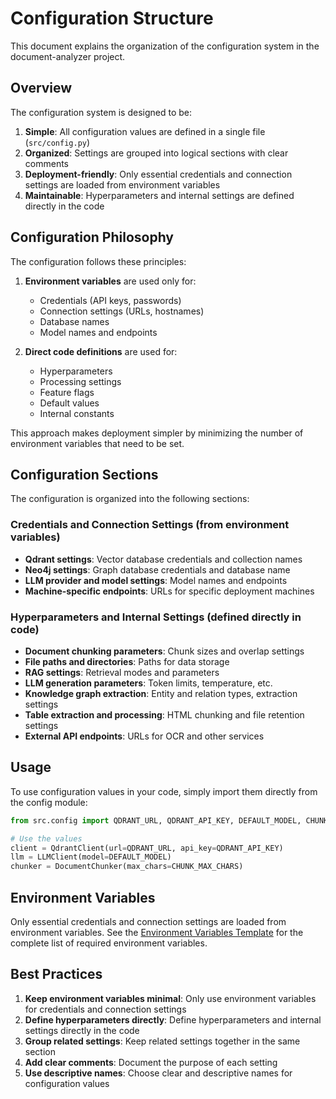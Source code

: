# Configuration Structure

This document explains the organization of the configuration system in the document-analyzer project.

## Overview

The configuration system is designed to be:

1. **Simple**: All configuration values are defined in a single file (`src/config.py`)
2. **Organized**: Settings are grouped into logical sections with clear comments
3. **Deployment-friendly**: Only essential credentials and connection settings are loaded from environment variables
4. **Maintainable**: Hyperparameters and internal settings are defined directly in the code

## Configuration Philosophy

The configuration follows these principles:

1. **Environment variables** are used only for:
   - Credentials (API keys, passwords)
   - Connection settings (URLs, hostnames)
   - Database names
   - Model names and endpoints

2. **Direct code definitions** are used for:
   - Hyperparameters
   - Processing settings
   - Feature flags
   - Default values
   - Internal constants

This approach makes deployment simpler by minimizing the number of environment variables that need to be set.

## Configuration Sections

The configuration is organized into the following sections:

### Credentials and Connection Settings (from environment variables)

- **Qdrant settings**: Vector database credentials and collection names
- **Neo4j settings**: Graph database credentials and database name
- **LLM provider and model settings**: Model names and endpoints
- **Machine-specific endpoints**: URLs for specific deployment machines

### Hyperparameters and Internal Settings (defined directly in code)

- **Document chunking parameters**: Chunk sizes and overlap settings
- **File paths and directories**: Paths for data storage
- **RAG settings**: Retrieval modes and parameters
- **LLM generation parameters**: Token limits, temperature, etc.
- **Knowledge graph extraction**: Entity and relation types, extraction settings
- **Table extraction and processing**: HTML chunking and file retention settings
- **External API endpoints**: URLs for OCR and other services

## Usage

To use configuration values in your code, simply import them directly from the config module:

```python
from src.config import QDRANT_URL, QDRANT_API_KEY, DEFAULT_MODEL, CHUNK_MAX_CHARS

# Use the values
client = QdrantClient(url=QDRANT_URL, api_key=QDRANT_API_KEY)
llm = LLMClient(model=DEFAULT_MODEL)
chunker = DocumentChunker(max_chars=CHUNK_MAX_CHARS)
```

## Environment Variables

Only essential credentials and connection settings are loaded from environment variables. See the [Environment Variables Template](env_template.md) for the complete list of required environment variables.

## Best Practices

1. **Keep environment variables minimal**: Only use environment variables for credentials and connection settings
2. **Define hyperparameters directly**: Define hyperparameters and internal settings directly in the code
3. **Group related settings**: Keep related settings together in the same section
4. **Add clear comments**: Document the purpose of each setting
5. **Use descriptive names**: Choose clear and descriptive names for configuration values